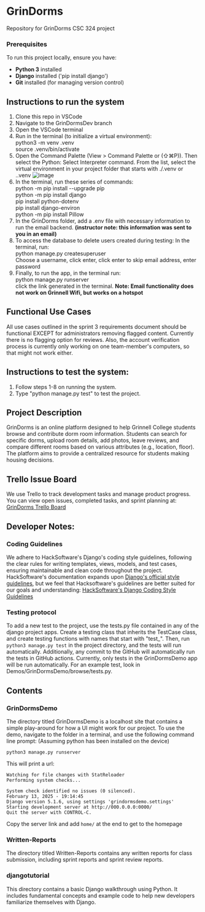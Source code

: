# GrinDorms
Repository for GrinDorms CSC 324 project

### Prerequisites
To run this project locally, ensure you have:
- **Python 3** installed
- **Django** installed ('pip install django')
- **Git** installed (for managing version control)

## Instructions to run the system
1. Clone this repo in VSCode
2. Navigate to the GrinDormsDev branch
3. Open the VSCode terminal
4. Run in the terminal (to initialize a virtual environment):\
     python3 -m venv .venv\
     source .venv/bin/activate
5. Open the Command Palette (View > Command Palette or (⇧⌘P)). Then select the Python: Select Interpreter command. From the list, select the virtual environment in your project folder that starts with ./.venv or .\.venv
   ![image](https://github.com/user-attachments/assets/9eb6e5e1-b0b9-4c3a-acd1-126cf8ae6b47)
6. In the terminal, run these series of commands:\
     python -m pip install --upgrade pip\
     python -m pip install django\
     pip install python-dotenv\
     pip install django-environ\
     python -m pip install Pillow
7. In the GrinDorms folder, add a .env file with necessary information to run the email backend. **(instructor note: this information was sent to you in an email)**
8. To access the database to delete users created during testing:
   In the terminal, run:\
       python manage.py createsuperuser\
   Choose a username, click enter, click enter to skip email address, enter password
9. Finally, to run the app, in the terminal run:\
      python manage.py runserver\
   click the link generated in the terminal.
**Note: Email functionality does not work on Grinnell Wifi, but works on a hotspot**

## Functional Use Cases
All use cases outlined in the sprint 3 requirements document should be functional EXCEPT for administrators removing flagged content. Currently there is no flagging option for reviews. Also, the account verification process is currently only working on one team-member's computers, so that might not work either. 

## Instructions to test the system:
1. Follow steps 1-8 on running the system.
2. Type "python manage.py test" to test the project.

## Project Description
GrinDorms is an online platform designed to help Grinnell College students browse and contribute dorm room information. Students can search for specific dorms, upload room details, add photos, leave reviews, and compare different rooms based on various attributes (e.g., location, floor). The platform aims to provide a centralized resource for students making housing decisions. 

## Trello Issue Board
We use Trello to track development tasks and manage product progress. You can view open issues, completed tasks, and sprint planning at:
[GrinDorms Trello Board](https://trello.com/b/fiZwfAwq/grindorms)

## Developer Notes:

### Coding Guidelines
We adhere to HackSoftware's Django's coding style guidelines, following the clear rules for writing templates, views, models, and test cases, ensuring maintainable and clean code throughout the project. HackSoftware's documentation expands upon [Django's official style guidelines](https://docs.djangoproject.com/en/dev/internals/contributing/writing-code/coding-style), but we feel that Hacksoftware's guidelines are better suited for our goals and understanding: [HackSoftware's Django Coding Style Guidelines](https://github.com/HackSoftware/Django-Styleguide?tab=readme-ov-file#overview)

### Testing protocol
To add a new test to the project, use the tests.py file contained in any of the django project apps. Create a testing class that inherits the TestCase class, and create testing functions with names that start with "test_". Then, run `python3 manage.py test` in the project directory, and the tests will run automatically. Additionally, any commit to the GitHub will automatically run the tests in GitHub actions. Currently, only tests in the GrinDormsDemo app will be run automatically. For an example test, look in Demos/GrinDormsDemo/browse/tests.py.

## Contents
### GrinDormsDemo
The directory titled GrinDormsDemo is a localhost site that contains a simple play-around for how a UI might work for our project. To use the demo, navigate to the folder in a terminal, and use the following command line prompt: (Assuming python has been installed on the device)

`python3 manage.py runserver`

This will print a url:

```
Watching for file changes with StatReloader
Performing system checks...

System check identified no issues (0 silenced).
February 13, 2025 - 19:14:45
Django version 5.1.6, using settings 'grindormsdemo.settings'
Starting development server at http://000.0.0.0:0000/
Quit the server with CONTROL-C.
```

Copy the server link and add `home/` at the end to get to the homepage

### Written-Reports
The directory titled Written-Reports contains any written reports for class submission, including sprint reports and sprint review reports. 

### djangotutorial
This directory contains a basic Django walkthrough using Python. It includes fundamental concepts and example code to help new developers familiarize themselves with Django.
